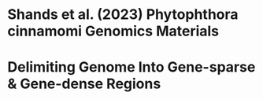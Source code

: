 # Shands et al. (2023) Phytophthora cinnamomi Genomics Materials

# Delimiting Genome Into Gene-sparse & Gene-dense Regions
